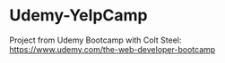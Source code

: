 # Udemy-YelpCamp

Project from Udemy Bootcamp with Colt Steel:
https://www.udemy.com/the-web-developer-bootcamp